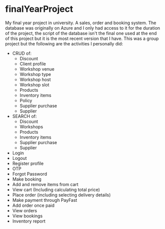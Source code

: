 # finalYearProject
My final year project in university. A sales, order and booking system. The database was originally on Azure and I only had access to it for the duration of the project, the script of the database isn't the final one used at the end of this project but it is the most recent version that I have.
This was a group project but the following are the activities I personally did: 
- CRUD of: 
  - Discount
  - Client profile
  - Workshop venue
  - Workshop type
  - Workshop host
  - Workshop slot
  - Products
  - Inventory items
  - Policy
  - Supplier purchase
  - Supplier
- SEARCH of:
  - Discount
  - Workshops
  - Products
  - Inventory items
  - Supplier purchase
  - Supplier
- Login
- Logout
- Register profile
- OTP
- Forgot Password
- Make booking
- Add and remove items from cart
- View cart (Including calculating total price)
- Place order (including selecting delivery details)
- Make payment through PayFast
- Add order once paid
- View orders
- View bookings
- Inventory report

 
